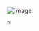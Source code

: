 ![image](https://static.wikia.nocookie.net/cookierunkingdom/images/6/63/Immortal_golden_cheese_gacha_full.png/revision/latest/scale-to-width-down/1000?cb=20241030021328)

<sup><sub>hi</sub></sup>
